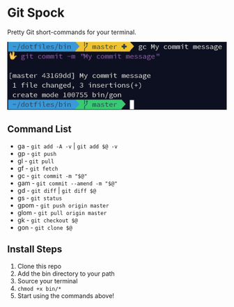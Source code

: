# Git Spock

Pretty Git short-commands for your terminal.

![Git Spock Screenshot](git-spock-screenshot.jpg)

## Command List

- ga - `git add -A -v` | `git add $@ -v`
- gp - `git push`
- gl - `git pull`
- gf - `git fetch`
- gc - `git commit -m "$@"`
- gam - `git commit --amend -m "$@"`
- gd - `git diff` | `git diff $@`
- gs - `git status`
- gpom - `git push origin master`
- glom - `git pull origin master`
- gk - `git checkout $@`
- gon - `git clone $@`

## Install Steps

1. Clone this repo
1. Add the bin directory to your path
1. Source your terminal
1. `chmod +x bin/*`
1. Start using the commands above!